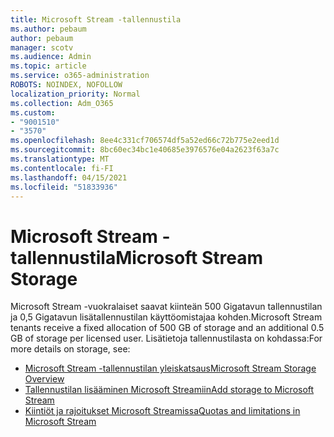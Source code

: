 ```yaml
---
title: Microsoft Stream -tallennustila
ms.author: pebaum
author: pebaum
manager: scotv
ms.audience: Admin
ms.topic: article
ms.service: o365-administration
ROBOTS: NOINDEX, NOFOLLOW
localization_priority: Normal
ms.collection: Adm_O365
ms.custom:
- "9001510"
- "3570"
ms.openlocfilehash: 8ee4c331cf706574df5a52ed66c72b775e2eed1d
ms.sourcegitcommit: 8bc60ec34bc1e40685e3976576e04a2623f63a7c
ms.translationtype: MT
ms.contentlocale: fi-FI
ms.lasthandoff: 04/15/2021
ms.locfileid: "51833936"
---
```

# <a name="microsoft-stream-storage"></a><span data-ttu-id="c03f4-102">Microsoft Stream -tallennustila</span><span class="sxs-lookup"><span data-stu-id="c03f4-102">Microsoft Stream Storage</span></span>

<span data-ttu-id="c03f4-103">Microsoft Stream -vuokralaiset saavat kiinteän 500 Gigatavun tallennustilan ja 0,5 Gigatavun lisätallennustilan käyttöomistajaa kohden.</span><span class="sxs-lookup"><span data-stu-id="c03f4-103">Microsoft Stream tenants receive a fixed allocation of 500 GB of storage and an additional 0.5 GB of storage per licensed user.</span></span>
<span data-ttu-id="c03f4-104">Lisätietoja tallennustilasta on kohdassa:</span><span class="sxs-lookup"><span data-stu-id="c03f4-104">For more details on storage, see:</span></span>

- [<span data-ttu-id="c03f4-105">Microsoft Stream -tallennustilan yleiskatsaus</span><span class="sxs-lookup"><span data-stu-id="c03f4-105">Microsoft Stream Storage Overview</span></span>](https://docs.microsoft.com/stream/license-overview#storage)
- [<span data-ttu-id="c03f4-106">Tallennustilan lisääminen Microsoft Streamiin</span><span class="sxs-lookup"><span data-stu-id="c03f4-106">Add storage to Microsoft Stream</span></span>](https://docs.microsoft.com/stream/storage-add-on)
- [<span data-ttu-id="c03f4-107">Kiintiöt ja rajoitukset Microsoft Streamissa</span><span class="sxs-lookup"><span data-stu-id="c03f4-107">Quotas and limitations in Microsoft Stream</span></span>](https://docs.microsoft.com/stream/quotas-and-limitations)
